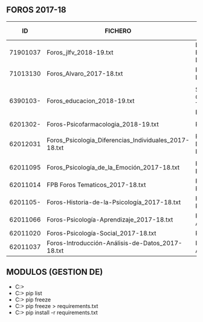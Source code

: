 FOROS 2017-18
-------------
|    ID    |                        FICHERO                         |                       ASIGNATURA                 | PLAN DE ESTUDIOS |
| ---------|--------------------------------------------------------|--------------------------------------------------|------------------|
| 71901037 | Foros_jlfv_2018-19.txt                                 | Lógica y Estructuras Discretas                   | Informática      |
| 71013130 | Foros_Alvaro_2017-18.txt                               | Procesadores del Lenguaje I                      | Informática      |
|          |                                                        |                                                  |                  |
| 6390103- | Foros_educacion_2018-19.txt                            | Sociedad del Conocimiento, Tecnología y Educación| Educación        |
|          |                                                        |                                                  |                  |
| 6201302- | Foros-Psicofarmacologia_2018-19.txt                    | Psicofarmacología                                | Psicología       |
|          |                                                        |                                                  |                  |
| 62012031 | Foros_Psicologia_Diferencias_Individuales_2017-18.txt  | Psicología de la Diferencias Individuales        | Psicología       |
|          |                                                        |                                                  |                  |
| 62011095 | Foros_Psicología_de_la_Emoción_2017-18.txt             | Psicología de la Emoción                         | Psicología       |
| 62011014 | FPB Foros Tematicos_2017-18.txt                        | Fundamentos de Psicobiología                     | Psicología       |
| 6201105- | Foros-Historia-de-la-Psicología_2017-18.txt            | Historia de la Psicología                        | Psicología       |
| 62011066 | Foros-Psicología-Aprendizaje_2017-18.txt               | Psicología del Aprendizaje                       | Psicología       |
| 62011020 | Foros-Psicología-Social_2017-18.txt                    | Psicología Social                                | Psicología       |
| 62011037 | Foros-Introducción-Análisis-de-Datos_2017-18.txt       | Introducción al Análisis de Datos                | Psicología       |


MODULOS (GESTION DE)
-------
* C:\> 
* C:\> pip list
* C:\> pip freeze
* C:\> pip freeze > requirements.txt
* C:\> pip install -r requirements.txt










